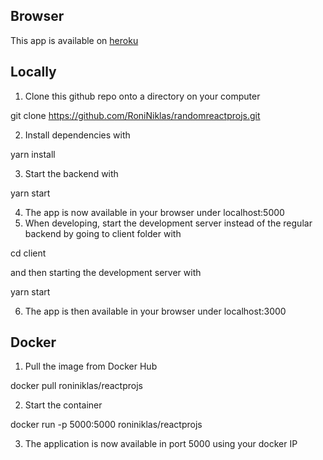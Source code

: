 ## Browser

This app is available on [heroku](https://roninreactprojs.herokuapp.com/)

## Locally
1. Clone this github repo onto a directory on your computer  
  
git clone https://github.com/RoniNiklas/randomreactprojs.git  
  
2. Install dependencies with  
  
yarn install 
  
3. Start the backend with  
  
yarn start  
  
4. The app is now available in your browser under localhost:5000  
5. When developing, start the development server instead of the regular backend by going to client folder with  
  
cd client  
  
and then starting the development server with  
   
yarn start  
  
6. The app is then available in your browser under localhost:3000  

## Docker
1. Pull the image from Docker Hub  
  
docker pull roniniklas/reactprojs  
  
2. Start the container  
  
docker run -p 5000:5000 roniniklas/reactprojs   
  
3. The application is now available in port 5000 using your docker IP  
